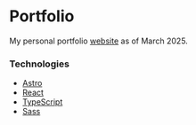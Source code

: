 # Portfolio

My personal portfolio [website](https://markmelnik.com) as of March 2025.

### Technologies
* [Astro](https://astro.build/)
* [React](https://react.dev/)
* [TypeScript](https://www.typescriptlang.org/)
* [Sass](https://sass-lang.com/)
